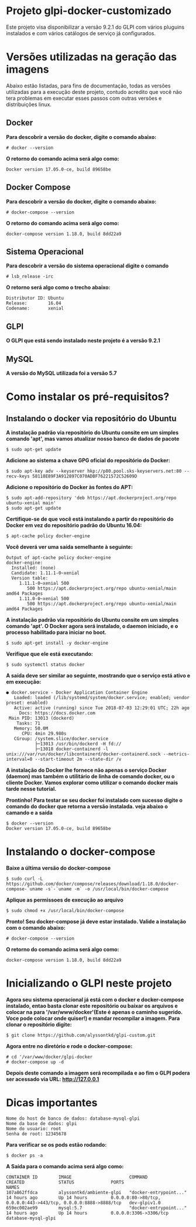 # Projeto glpi-docker-customizado
Este projeto visa disponibilizar a versão 9.2.1 do GLPI com vários pluguins instalados e com vários catálogos de serviço já configurados.

# Versões utilizadas na geração das imagens
Abaixo estão listadas, para fins de documentação, todas as versões utilizadas para a execução deste projeto, contudo acredito que você não tera problemas em executar esses passos com outras versões e distribuições linux.

## Docker
**Para descobrir a versão do docker, digite o comando abaixo:**
```
# docker --version
```
**O retorno do comando acima será algo como:**
```
Docker version 17.05.0-ce, build 89658be
```

## Docker Compose
**Para descobrir a versão do docker, digite o comando abaixo:**
```
# docker-compose --version
```
**O retorno do comando acima será algo como:**
```
docker-compose version 1.18.0, build 8dd22a9
```

## Sistema Operacional 
**Para descobrir a versão do sistema operacional digite o comando**
```
# lsb_release -irc
```
**O retorno será algo como o trecho abaixo:**
```
Distributor ID: Ubuntu
Release:        16.04
Codename:       xenial
```

## GLPI
**O GLPI que está sendo instalado neste projeto é a versão 9.2.1**

## MySQL
**A versão do MySQL utilizada foi a versão 5.7**


# Como instalar os pré-requisitos? 
## Instalando o docker via repositório do Ubuntu
**A instalação padrão via repositório do Ubuntu consite em um simples comando 'apt', mas vamos atualizar nosso banco de dados de pacote**
```
$ sudo apt-get update
```
**Adicione ao sistema a chave GPG oficial do repositório do Docker:**
```
$ sudo apt-key adv --keyserver hkp://p80.pool.sks-keyservers.net:80 --recv-keys 58118E89F3A912897C070ADBF76221572C52609D
```
**Adicione o repositório do Docker às fontes do APT:**
```
$ sudo apt-add-repository 'deb https://apt.dockerproject.org/repo ubuntu-xenial main'
$ sudo apt-get update
```
**Certifique-se de que você está instalando a partir do repositório do Docker em vez do repositório padrão do Ubuntu 16.04:**
```
$ apt-cache policy docker-engine
```
**Você deverá ver uma saída semelhante à seguinte:**
```
Output of apt-cache policy docker-engine
docker-engine:
  Installed: (none)
  Candidate: 1.11.1-0~xenial
  Version table:
     1.11.1-0~xenial 500
        500 https://apt.dockerproject.org/repo ubuntu-xenial/main amd64 Packages
     1.11.0-0~xenial 500
        500 https://apt.dockerproject.org/repo ubuntu-xenial/main amd64 Packages
```

**A instalação padrão via repositório do Ubuntu consite em um simples comando 'apt'. O Docker agora será instalado, o daemon iniciado, e o processo habilitado para iniciar no boot.**
```
$ sudo apt-get install -y docker-engine
```
**Verifique que ele está executando:**
```
$ sudo systemctl status docker
```
**A saída deve ser similar ao seguinte, mostrando que o serviço está ativo e em execução:**
```
● docker.service - Docker Application Container Engine
   Loaded: loaded (/lib/systemd/system/docker.service; enabled; vendor preset: enabled)
   Active: active (running) since Tue 2018-07-03 12:29:01 UTC; 22h ago
     Docs: https://docs.docker.com
 Main PID: 13013 (dockerd)
    Tasks: 71
   Memory: 50.0M
      CPU: 4min 29.980s
   CGroup: /system.slice/docker.service
           ├─13013 /usr/bin/dockerd -H fd://
           ├─13018 docker-containerd -l unix:///var/run/docker/libcontainerd/docker-containerd.sock --metrics-interval=0 --start-timeout 2m --state-dir /v
```
**A instalação do Docker lhe fornece não apenas o serviço Docker (daemon) mas também o utilitário de linha de comando docker, ou o cliente Docker. Vamos explorar como utilizar o comando docker mais tarde nesse tutorial.**

**Prontinho! Para testar se seu docker foi instalado com sucesso digite o comando do docker que retorna a versão instalada. veja abaixo o camando e a saída**
```
$ docker --version
Docker version 17.05.0-ce, build 89658be
```

# Instalando o docker-compose
**Baixe a última versão do docker-compose**
```
$ sudo curl -L https://github.com/docker/compose/releases/download/1.18.0/docker-compose-`uname -s`-`uname -m` -o /usr/local/bin/docker-compose
```
**Aplique as permissoes de execução ao arquivo**
```
$ sudo chmod +x /usr/local/bin/docker-compose
```
**Pronto! Seu docker-compose já deve estar instalado. Valide a instalação com o comando abaixo:**
```
# docker-compose --version
```
**O retorno do comando acima será algo como:**
```
docker-compose version 1.18.0, build 8dd22a9
```


# Inicializando o GLPI neste projeto
**Agora seu sistema operacional já está com o docker e docker-compose instalado, entao basta clonar este repositório ou baixar os arquivos e colocar na para '/var/www/docker'(Este é apenas o caminho sugerido. Voce pode colocar onde quiser!) e mandar recompilar a imagem.**
__Para clonar o repositório digite:__
```
$ git clone https://github.com/alyssontkd/glpi-custom.git
```
__Agora entre no diretório e rode o docker-compose:__

```
# cd '/var/www/docker/glpi-docker
# docker-compose up -d
```
**Depois deste comando a imagem será recompilada e ao fim o GLPI podera ser acessado via URL: http://127.0.0.1**


# Dicas importantes
```
Nome do host de banco de dados: database-mysql-glpi
Nome da base de dados: glpi
Nome do usuario: root
Senha de root: 12345678
```
 
**Para verificar se os pods estão rodando:** 
``` 
$ docker ps -a
```
**A Saída para o comando acima será algo como:** 
``` 
CONTAINER ID        IMAGE                      COMMAND                  CREATED             STATUS              PORTS                                                              NAMES
107a862ffdca        alyssontkd/ambiente-glpi   "docker-entrypoint..."   14 hours ago        Up 14 hours         0.0.0.0:80->80/tcp, 0.0.0.0:443->443/tcp, 0.0.0.0:8888->8888/tcp   dev-glpiv1.0
659ec002ae99        mysql:5.7                  "docker-entrypoint..."   14 hours ago        Up 14 hours         0.0.0.0:3306->3306/tcp                                             database-mysql-glpi

```
